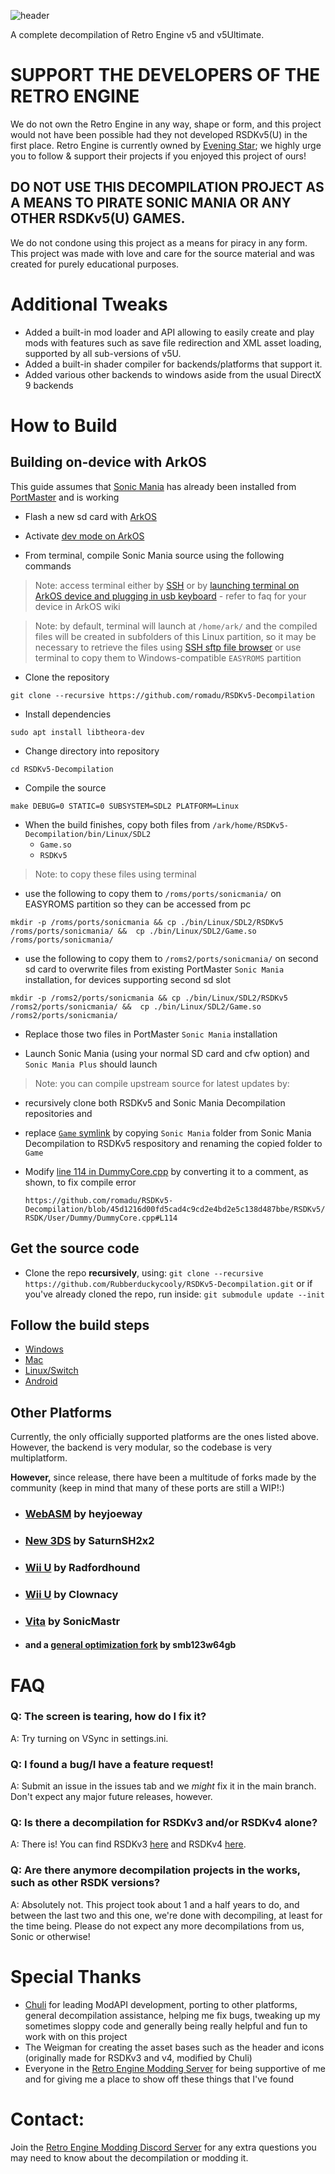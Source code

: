 ![header](https://user-images.githubusercontent.com/29069561/183143615-d7f77921-13cf-4c58-8c5f-6a1e76ea20e2.svg)

A complete decompilation of Retro Engine v5 and v5Ultimate.

# **SUPPORT THE DEVELOPERS OF THE RETRO ENGINE**
We do not own the Retro Engine in any way, shape or form, and this project would not have been possible had they not developed RSDKv5(U) in the first place. Retro Engine is currently owned by [Evening Star](https://eveningstar.studio/); we highly urge you to follow & support their projects if you enjoyed this project of ours!

## **DO NOT USE THIS DECOMPILATION PROJECT AS A MEANS TO PIRATE SONIC MANIA OR ANY OTHER RSDKv5(U) GAMES.**
We do not condone using this project as a means for piracy in any form. This project was made with love and care for the source material and was created for purely educational purposes.

# Additional Tweaks
* Added a built-in mod loader and API allowing to easily create and play mods with features such as save file redirection and XML asset loading, supported by all sub-versions of v5U.
* Added a built-in shader compiler for backends/platforms that support it.
* Added various other backends to windows aside from the usual DirectX 9 backends

# How to Build

## Building on-device with ArkOS

This guide assumes that [Sonic Mania](https://github.com/christianhaitian/PortMaster/wiki#sonic-mania) has already been installed from [PortMaster](https://github.com/christianhaitian/PortMaster) and is working

* Flash a new sd card with [ArkOS](https://github.com/christianhaitian/arkos)

* Activate [dev mode on ArkOS](https://github.com/christianhaitian/arkos/wiki/Building-packages-and-modules-on-your-device) 

* From terminal, compile Sonic Mania source using the following commands 

> Note: access terminal either by [SSH](https://github.com/christianhaitian/arkos/wiki/Frequently-Asked-Questions---rg503#q-how-do-i-ssh-into-ArkOS) or by [launching terminal on ArkOS device and plugging in usb keyboard](https://github.com/christianhaitian/arkos/wiki/Frequently-Asked-Questions---rg503#q-how-can-i-access-a-terminal-physically-on-arkos) - refer to faq for your device in ArkOS wiki 

> Note: by default, terminal will launch at `/home/ark/` and the compiled files will be created in subfolders of this Linux partition, so it may be necessary to retrieve the files using [SSH sftp file browser](https://github.com/christianhaitian/arkos/wiki/Frequently-Asked-Questions---rg503#q-how-do-i-ssh-into-ArkOS) or use terminal to copy them to Windows-compatible `EASYROMS` partition

* Clone the repository

```
git clone --recursive https://github.com/romadu/RSDKv5-Decompilation
```

* Install dependencies 

```
sudo apt install libtheora-dev
```

* Change directory into repository 
```
cd RSDKv5-Decompilation
```

* Compile the source

```
make DEBUG=0 STATIC=0 SUBSYSTEM=SDL2 PLATFORM=Linux
```

* When the build finishes, copy both files from `/ark/home/RSDKv5-Decompilation/bin/Linux/SDL2`
  - `Game.so`
  - `RSDKv5`

> Note: to copy these files using terminal
  - use the following to copy them to `/roms/ports/sonicmania/` on EASYROMS partition so they can be accessed from pc

```
mkdir -p /roms/ports/sonicmania && cp ./bin/Linux/SDL2/RSDKv5 /roms/ports/sonicmania/ &&  cp ./bin/Linux/SDL2/Game.so /roms/ports/sonicmania/
```
  - use the following to copy them to `/roms2/ports/sonicmania/` on second sd card to overwrite files from existing PortMaster `Sonic Mania` installation, for devices supporting second sd slot

```
mkdir -p /roms2/ports/sonicmania && cp ./bin/Linux/SDL2/RSDKv5 /roms2/ports/sonicmania/ &&  cp ./bin/Linux/SDL2/Game.so /roms2/ports/sonicmania/
```

* Replace those two files in PortMaster `Sonic Mania` installation

* Launch Sonic Mania (using your normal SD card and cfw option) and `Sonic Mania Plus` should launch

> Note: you can compile upstream source for latest updates by:
  * recursively clone both RSDKv5 and Sonic Mania Decompilation repositories and 
  * replace [`Game` symlink](https://github.com/Rubberduckycooly/Sonic-Mania-Decompilation/blob/master/Game) by copying `Sonic Mania` folder from Sonic Mania Decompilation to RSDKv5 respository and renaming the copied folder to `Game` 
  * Modify [line 114 in DummyCore.cpp](https://github.com/Rubberduckycooly/RSDKv5-Decompilation/blob/d9abcc5b9bc74565aa3b29fdf05686a0001e9c9d/RSDKv5/RSDK/User/Dummy/DummyCore.cpp#L114) by converting it to a comment, as shown, to fix compile error 
  
    `https://github.com/romadu/RSDKv5-Decompilation/blob/45d1216d00fd5cad4c9cd2e4bd2e5c138d487bbe/RSDKv5/RSDK/User/Dummy/DummyCore.cpp#L114`

## Get the source code

* Clone the repo **recursively**, using:
```git clone --recursive https://github.com/Rubberduckycooly/RSDKv5-Decompilation.git```
or if you've already cloned the repo, run inside:
```git submodule update --init```

## Follow the build steps

* [Windows](./dependencies/windows/README.md)
* [Mac](./dependencies/mac/README.md)
* [Linux/Switch](./dependencies/gl3/README.md)
* [Android](./dependencies/android/README.md)

## Other Platforms
Currently, the only officially supported platforms are the ones listed above. However, the backend is very modular, so the codebase is very multiplatform.

**However,** since release, there have been a multitude of forks made by the community (keep in mind that many of these ports are still a WIP!:) 
* ### [WebASM](https://github.com/heyjoeway/RSDKv5-Decompilation/tree/emscripten) by heyjoeway 
* ### [New 3DS](https://github.com/SaturnSH2x2/RSDKv5-Decompilation/tree/3ds-main) by SaturnSH2x2
* ### [Wii U](https://github.com/Radfordhound/RSDKv5-Decompilation) by Radfordhound
* ### [Wii U](https://github.com/Clownacy/Sonic-Mania-Decompilation) by Clownacy
* ### [Vita](https://github.com/SonicMastr/Sonic-Mania-Vita) by SonicMastr
* #### and a [general optimization fork](https://github.com/smb123w64gb/RSDKv5-Decompilation) by smb123w64gb

# FAQ
### Q: The screen is tearing, how do I fix it?
A: Try turning on VSync in settings.ini.

### Q: I found a bug/I have a feature request!
A: Submit an issue in the issues tab and we _might_ fix it in the main branch. Don't expect any major future releases, however.

### Q: Is there a decompilation for RSDKv3 and/or RSDKv4 alone?
A: There is! You can find RSDKv3 [here](https://github.com/Rubberduckycooly/Sonic-CD-11-Decompilation) and RSDKv4 [here](https://github.com/Rubberduckycooly/Sonic-1-2-2013-Decompilation).

### Q: Are there anymore decompilation projects in the works, such as other RSDK versions?
A: Absolutely not. This project took about 1 and a half years to do, and between the last two and this one, we're done with decompiling, at least for the time being. Please do not expect any more decompilations from us, Sonic or otherwise!

# Special Thanks
* [Chuli](https://github.com/MGRich) for leading ModAPI development, porting to other platforms, general decompilation assistance, helping me fix bugs, tweaking up my sometimes sloppy code and generally being really helpful and fun to work with on this project
* The Weigman for creating the asset bases such as the header and icons (originally made for RSDKv3 and v4, modified by Chuli)
* Everyone in the [Retro Engine Modding Server](https://dc.railgun.works/retroengine) for being supportive of me and for giving me a place to show off these things that I've found

# Contact:
Join the [Retro Engine Modding Discord Server](https://dc.railgun.works/retroengine) for any extra questions you may need to know about the decompilation or modding it.
